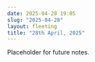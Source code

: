 ```yaml
---
date: 2025-04-28 19:05
slug: "2025-04-28"
layout: fleeting
title: "28th April, 2025"
---
```


Placeholder for future notes.
